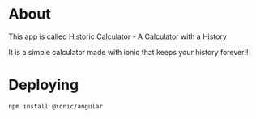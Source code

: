 # About 
This app is called Historic Calculator - A Calculator with a History

It is a simple calculator made with ionic that keeps your history forever!!

# Deploying
```
npm install @ionic/angular 
```
